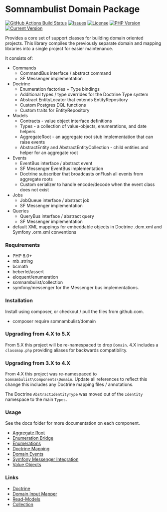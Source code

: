 # Somnambulist Domain Package

[![GitHub Actions Build Status](https://img.shields.io/github/workflow/status/somnambulist-tech/domain/tests?logo=github)](https://github.com/somnambulist-tech/domain/actions?query=workflow%3Atests)
[![Issues](https://img.shields.io/github/issues/somnambulist-tech/domain?logo=github)](https://github.com/somnambulist-tech/domain/issues)
[![License](https://img.shields.io/github/license/somnambulist-tech/domain?logo=github)](https://github.com/somnambulist-tech/domain/blob/master/LICENSE)
[![PHP Version](https://img.shields.io/packagist/php-v/somnambulist/domain?logo=php&logoColor=white)](https://packagist.org/packages/somnambulist/domain)
[![Current Version](https://img.shields.io/packagist/v/somnambulist/domain?logo=packagist&logoColor=white)](https://packagist.org/packages/somnambulist/domain)

Provides a core set of support classes for building domain oriented projects. This library compiles the
previously separate domain and mapping libraries into a single project for easier maintenance.

It consists of:
 
 * Commands
   * CommandBus interface / abstract command
   * SF Messenger implementation
 * Doctrine
   * Enumeration factories + Type bindings
   * Additional types / type overrides for the Doctrine Type system
   * Abstract EntityLocator that extends EntityRepository
   * Custom Postgres DQL functions
   * Custom traits for EntityRepository
 * Models
   * Contracts - value object interface definitions
   * Types - a collection of value-objects, enumerations, and date helpers
   * AggregateRoot - an aggregate root stub implementation that can raise events
   * AbstractEntity and AbstractEntityCollection - child entities and helper for an aggregate root
 * Events
   * EventBus interface / abstract event
   * SF Messenger EventBus implementation
   * Doctrine subscriber that broadcasts onFlush all events from aggregate roots
   * Custom serializer to handle encode/decode when the event class does not exist
 * Jobs
   * JobQueue interface / abstract job
   * SF Messenger implementation 
 * Queries
   * QueryBus interface / abstract query
   * SF Messenger implementation 
 * default XML mappings for embeddable objects in Doctrine .dcm.xml and Symfony .orm.xml conventions

### Requirements

 * PHP 8.0+
 * mb_string
 * bcmath
 * beberlei/assert
 * eloquent/enumeration
 * somnambulist/collection
 * symfony/messenger for the Messenger bus implementations.

### Installation

Install using composer, or checkout / pull the files from github.com.

 * composer require somnambulist/domain

### Upgrading from 4.X to 5.X

From 5.X this project will be re-namespaced to drop `Domain`. 4.X includes a `classmap.php` providing
aliases for backwards compatibility.

### Upgrading from 3.X to 4.X

From 4.X this project was re-namespaced to `Somnambulist\Components\Domain`. Update all references to
reflect this change this includes any Doctrine mapping files / annotations.

The Doctrine `AbstractIdentityType` was moved out of the `Identity` namespace to the main `Types`.

### Usage

See the docs folder for more documentation on each component.

 * [Aggregate Root](docs/aggregate-root.md)
 * [Enumeration Bridge](docs/doctrine-enum-bridge.md)
 * [Enumerations](docs/enumerations.md)
 * [Doctrine Mapping](docs/doctrine-mappings.md)
 * [Domain Events](docs/domain-events.md)
 * [Symfony Messenger Integration](docs/messenger.md)
 * [Value Objects](docs/value-objects.md)

### Links

 * [Doctrine](http://doctrine-project.org)
 * [Domain Input Mapper](https://github.com/dave-redfern/somnambulist-domain-input)
 * [Read-Models](https://github.com/dave-redfern/somnambulist-read-models)
 * [Collection](https://github.com/dave-redfern/somnambulist-collection)
